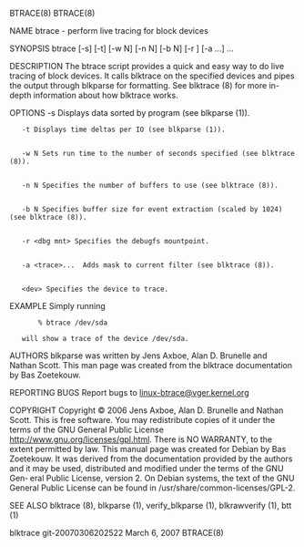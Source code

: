 BTRACE(8)                                                                                                                                                                                           BTRACE(8)



NAME
       btrace - perform live tracing for block devices



SYNOPSIS
       btrace [-s] [-t] [-w N] [-n N] [-b N] [-r <dbg mnt>] [-a <trace>...] <dev>...



DESCRIPTION
       The  btrace  script provides a quick and easy way to do live tracing of block devices.  It calls blktrace on the specified devices and pipes the output through blkparse for formatting.  See blktrace
       (8) for more in-depth information about how blktrace works.


OPTIONS
       -s Displays data sorted by program (see blkparse (1)).


       -t Displays time deltas per IO (see blkparse (1)).


       -w N Sets run time to the number of seconds specified (see blktrace (8)).


       -n N Specifies the number of buffers to use (see blktrace (8)).


       -b N Specifies buffer size for event extraction (scaled by 1024) (see blktrace (8)).


       -r <dbg mnt> Specifies the debugfs mountpoint.


       -a <trace>...  Adds mask to current filter (see blktrace (8)).


       <dev> Specifies the device to trace.



EXAMPLE
       Simply running

           % btrace /dev/sda

       will show a trace of the device /dev/sda.



AUTHORS
       blkparse was written by Jens Axboe, Alan D. Brunelle and Nathan Scott.  This man page was created from the blktrace documentation by Bas Zoetekouw.



REPORTING BUGS
       Report bugs to <linux-btrace@vger.kernel.org>


COPYRIGHT
       Copyright © 2006 Jens Axboe, Alan D. Brunelle and Nathan Scott.
       This is free software.  You may redistribute copies of it under the terms of the GNU General Public License <http://www.gnu.org/licenses/gpl.html>.  There is NO WARRANTY, to the extent permitted  by
       law.
       This  manual page was created for Debian by Bas Zoetekouw.  It was derived from the documentation provided by the authors and it may be used, distributed and modified under the terms of the GNU Gen‐
       eral Public License, version 2.
       On Debian systems, the text of the GNU General Public License can be found in /usr/share/common-licenses/GPL-2.


SEE ALSO
       blktrace (8), blkparse (1), verify_blkparse (1), blkrawverify (1), btt (1)




blktrace git-20070306202522                                                                     March  6, 2007                                                                                      BTRACE(8)
